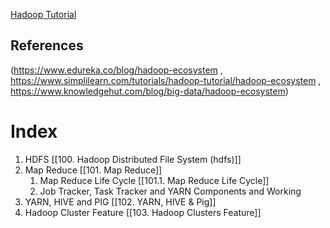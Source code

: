 [Hadoop Tutorial](https://www.youtube.com/watch?v=pqT4AgPuzZ0&list=PL6UwySlcwEYJ2hFuGIvr4VEHUAfl-GCNT)

## References
(https://www.edureka.co/blog/hadoop-ecosystem , https://www.simplilearn.com/tutorials/hadoop-tutorial/hadoop-ecosystem , https://www.knowledgehut.com/blog/big-data/hadoop-ecosystem)


# Index
1. HDFS [[100. Hadoop Distributed File System (hdfs)]] 
2. Map Reduce [[101. Map Reduce]] 
	1. Map Reduce Life Cycle [[101.1. Map Reduce Life Cycle]]
	2. Job Tracker, Task Tracker and YARN Components and Working
3. YARN, HIVE and PIG [[102. YARN, HIVE & Pig]]
4. Hadoop Cluster Feature [[103. Hadoop Clusters Feature]]
